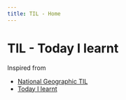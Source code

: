 ```yaml
---
title: TIL - Home
---
```


# TIL - Today I learnt

<posts />
<Footer :comments="false" />

Inspired from

* [National Geographic TIL](https://video.nationalgeographic.com/video/til)
* [Today I learnt](https://www.stefanjudis.com/today-i-learned/)